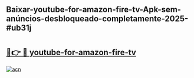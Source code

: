 ## Baixar-youtube-for-amazon-fire-tv-Apk-sem-anúncios-desbloqueado-completamente-2025-#ub31j

# <h2><a href="https://ainizakaria.my?title=youtube-for-amazon-fire-tv&ref=20M">🔗👉 🔴 youtube-for-amazon-fire-tv</a></h2>

[![acn](https://github.com/user-attachments/assets/0f9c940e-d8b0-45ae-aac7-cd30a18b3e1c)](https://ainizakaria.my?title=youtube-for-amazon-fire-tv&ref=20M)

